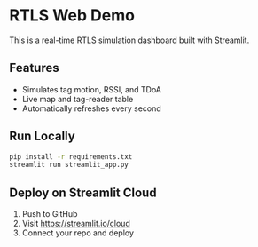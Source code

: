 # RTLS Web Demo

This is a real-time RTLS simulation dashboard built with Streamlit.

## Features
- Simulates tag motion, RSSI, and TDoA
- Live map and tag-reader table
- Automatically refreshes every second

## Run Locally
```bash
pip install -r requirements.txt
streamlit run streamlit_app.py
```

## Deploy on Streamlit Cloud
1. Push to GitHub
2. Visit https://streamlit.io/cloud
3. Connect your repo and deploy